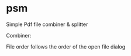 # psm
Simple Pdf file combiner &amp; splitter

Combiner: 

File order follows the order of the open file dialog

